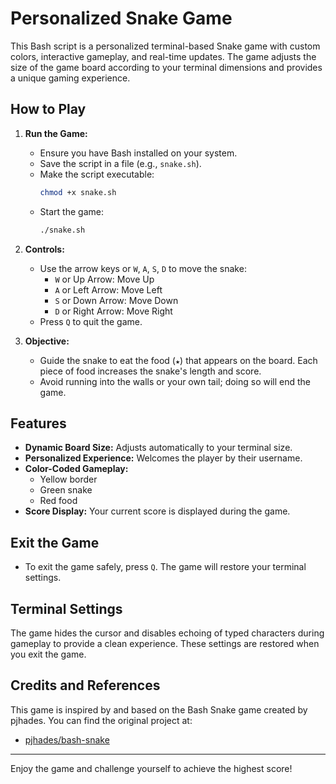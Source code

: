 # Personalized Snake Game

This Bash script is a personalized terminal-based Snake game with custom colors, interactive gameplay, and real-time updates. The game adjusts the size of the game board according to your terminal dimensions and provides a unique gaming experience.

## How to Play

1. **Run the Game:**

   - Ensure you have Bash installed on your system.
   - Save the script in a file (e.g., `snake.sh`).
   - Make the script executable:
     ```bash
     chmod +x snake.sh
     ```
   - Start the game:
     ```bash
     ./snake.sh
     ```

2. **Controls:**

   - Use the arrow keys or `W`, `A`, `S`, `D` to move the snake:
     - `W` or Up Arrow: Move Up
     - `A` or Left Arrow: Move Left
     - `S` or Down Arrow: Move Down
     - `D` or Right Arrow: Move Right
   - Press `Q` to quit the game.

3. **Objective:**
   - Guide the snake to eat the food (`★`) that appears on the board. Each piece of food increases the snake's length and score.
   - Avoid running into the walls or your own tail; doing so will end the game.

## Features

- **Dynamic Board Size:** Adjusts automatically to your terminal size.
- **Personalized Experience:** Welcomes the player by their username.
- **Color-Coded Gameplay:**
  - Yellow border
  - Green snake
  - Red food
- **Score Display:** Your current score is displayed during the game.

## Exit the Game

- To exit the game safely, press `Q`. The game will restore your terminal settings.

## Terminal Settings

The game hides the cursor and disables echoing of typed characters during gameplay to provide a clean experience. These settings are restored when you exit the game.

## Credits and References

This game is inspired by and based on the Bash Snake game created by pjhades. You can find the original project at:
- [pjhades/bash-snake](https://github.com/pjhades/bash-snake)


---

Enjoy the game and challenge yourself to achieve the highest score!
